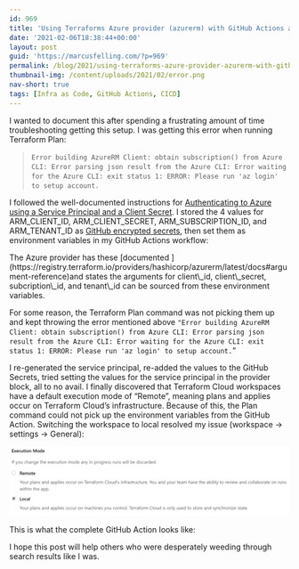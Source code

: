 ```yaml
---
id: 969
title: 'Using Terraforms Azure provider (azurerm) with GitHub Actions and Terraform Cloud'
date: '2021-02-06T18:38:44+00:00'
layout: post
guid: 'https://marcusfelling.com/?p=969'
permalink: /blog/2021/using-terraforms-azure-provider-azurerm-with-github-actions-and-terraform-cloud/
thumbnail-img: /content/uploads/2021/02/error.png
nav-short: true
tags: [Infra as Code, GitHub Actions, CICD]
---
```



I wanted to document this after spending a frustrating amount of time troubleshooting getting this setup. I was getting this error when running Terraform Plan:

> `Error building AzureRM Client: obtain subscription() from Azure CLI: Error parsing json result from the Azure CLI: Error waiting for the Azure CLI: exit status 1: ERROR: Please run 'az login' to setup account.`

I followed the well-documented instructions for [Authenticating to Azure using a Service Principal and a Client Secret](https://registry.terraform.io/providers/hashicorp/azurerm/latest/docs/guides/service_principal_client_secret). I stored the 4 values for ARM\_CLIENT\_ID, ARM\_CLIENT\_SECRET, ARM\_SUBSCRIPTION\_ID, and ARM\_TENANT\_ID as [GitHub encrypted secrets](https://docs.github.com/en/actions/reference/encrypted-secrets), then set them as environment variables in my GitHub Actions workflow:

<script src="https://gist.github.com/MarcusFelling/55950d58da2b4a83f061cdaa52f37061.js"></script>The Azure provider has these [documented ](https://registry.terraform.io/providers/hashicorp/azurerm/latest/docs#argument-reference)and states the arguments for client\_id, client\_secret, subcription\_id, and tenant\_id can be sourced from these environment variables.

For some reason, the Terraform Plan command was not picking them up and kept throwing the error mentioned above `"Error building AzureRM Client: obtain subscription() from Azure CLI: Error parsing json result from the Azure CLI: Error waiting for the Azure CLI: exit status 1: ERROR: Please run 'az login' to setup account.`“

I re-generated the service principal, re-added the values to the GitHub Secrets, tried setting the values for the service principal in the provider block, all to no avail. I finally discovered that Terraform Cloud workspaces have a default execution mode of “Remote”, meaning plans and applies occur on Terraform Cloud’s infrastructure. Because of this, the Plan command could not pick up the environment variables from the GitHub Action. Switching the workspace to local resolved my issue (workspace -> settings -> General):

![](/content/uploads/2021/02/image-1024x252.png)

This is what the complete GitHub Action looks like:

<script src="https://gist.github.com/MarcusFelling/de04b04ab801b3fb22f0992a3ab79533.js"></script>

I hope this post will help others who were desperately weeding through search results like I was.